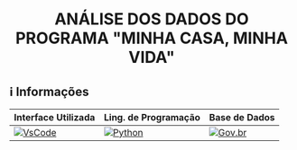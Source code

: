 <h1 align="center"> ANÁLISE DOS DADOS DO PROGRAMA "MINHA CASA, MINHA VIDA" </h1> 

## ℹ️ Informações   
  
| Interface Utilizada | Ling. de Programação | Base de Dados |
|-----------------|-------------------|------------------|
| [![VsCode](https://img.shields.io/badge/VsCode-Interface-blue)](https://code.visualstudio.com/) | [![Python](https://img.shields.io/badge/Python-3.11.7-blue)](https://www.python.org/) |[![Gov.br](https://img.shields.io/badge/Base_de_Dados-Gov.br-blue)](https://dados.gov.br/dados/conjuntos-dados/dados-do-minha-casa-minha-vida) |






